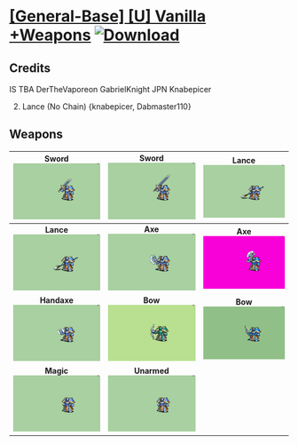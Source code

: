 # [\[General-Base\] \[U\] Vanilla +Weapons](./) [![Download](https://img.shields.io/badge/Download-Click%20Here!-red)](https://minhaskamal.github.io/DownGit/#/home?url=https://github.com/Klokinator/FE-Repo/tree/main/Battle%20Animations%2FInfantry%20-%20Knights%2C%20Generals%2C%20Armors%2F%5BGeneral-Base%5D%20%5BU%5D%20Vanilla%20%2BWeapons)
## Credits

IS
TBA
DerTheVaporeon
GabrielKnight
JPN
Knabepicer

2. Lance (No Chain) {knabepicer, Dabmaster110}

## Weapons

| <b>Sword</b><br/><img alt="Sword animation" src="./1.%20Sword/Sword.gif"/> | <b>Sword</b><br/><img alt="Sword animation" src="./1.%20Sword%20(Greatsword)%20%7BJPN%7D/Sword.gif"/> | <b>Lance</b><br/><img alt="Lance animation" src="./2.%20Lance/Lance.gif"/> |
| :---: | :---: | :---: |
| <b>Lance</b><br/><img alt="Lance animation" src="./2.%20Lance%20(No%20Chain)/Lance.gif"/> | <b>Axe</b><br/><img alt="Axe animation" src="./3.%20Axe%20(Chain)/Axe.gif"/> | <b>Axe</b><br/><img alt="Axe animation" src="./3.%20Axe%20(Swing)%20%7BTBA%7D/Axe.gif"/> |
| <b>Handaxe</b><br/><img alt="Handaxe animation" src="./4.%20Handaxe/Handaxe.gif"/> | <b>Bow</b><br/><img alt="Bow animation" src="./5.%20Bow%20(Cannon)%20%7BGabrielKnight%7D/Bow.gif"/> | <b>Bow</b><br/><img alt="Bow animation" src="./5.%20Bow%20%7BTBA%7D/Bow.gif"/> |
| <b>Magic</b><br/><img alt="Magic animation" src="./6.%20Magic%20%7BDerTheVaporeon%7D/Magic.gif"/> | <b>Unarmed</b><br/><img alt="Unarmed animation" src="./8.%20Unarmed/Unarmed.gif"/> |
